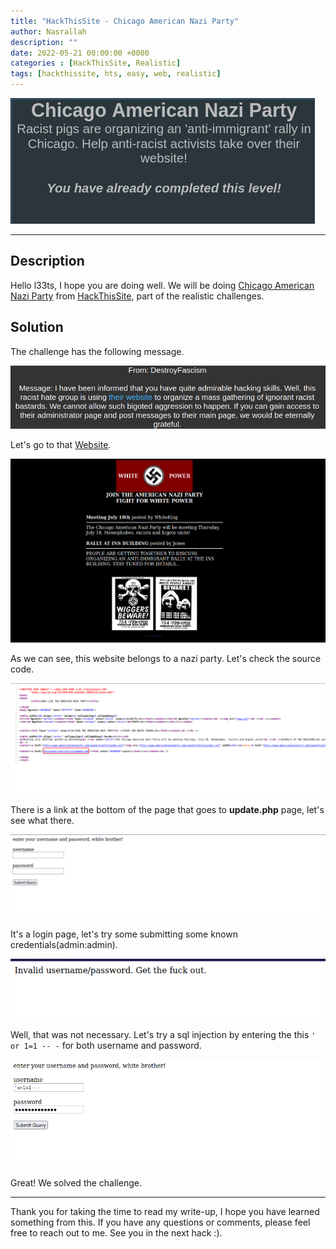 ```yaml
---
title: "HackThisSite - Chicago American Nazi Party"
author: Nasrallah
description: ""
date: 2022-05-21 00:00:00 +0000
categories : [HackThisSite, Realistic]
tags: [hackthissite, hts, easy, web, realistic]
---
```


![](/assets/img/hackthissite/realistic/rm2/banner.png)

---

## **Description**

Hello l33ts, I hope you are doing well. We will be doing [Chicago American Nazi Party](https://www.hackthissite.org/playlevel/2/) from [HackThisSite](https://www.hackthissite.org/), part of the realistic challenges.

## **Solution**

The challenge has the following message.

![](/assets/img/hackthissite/realistic/rm2/1.png)

Let's go to that [Website](https://www.hackthissite.org/missions/realistic/2/).

![](/assets/img/hackthissite/realistic/rm2/2.png)

As we can see, this website belongs to a nazi party. Let's check the source code.

![](/assets/img/hackthissite/realistic/rm2/3.png)

There is a link at the bottom of the page that goes to **update.php** page, let's see what there.

![](/assets/img/hackthissite/realistic/rm2/4.png)

It's a login page, let's try some submitting some known credentials(admin:admin).

![](/assets/img/hackthissite/realistic/rm2/5.png)

Well, that was not necessary. Let's try a sql injection by entering the this `' or 1=1 -- -` for both username and password.

![](/assets/img/hackthissite/realistic/rm2/6.png)

Great! We solved the challenge.


---

Thank you for taking the time to read my write-up, I hope you have learned something from this. If you have any questions or comments, please feel free to reach out to me. See you in the next hack :).
